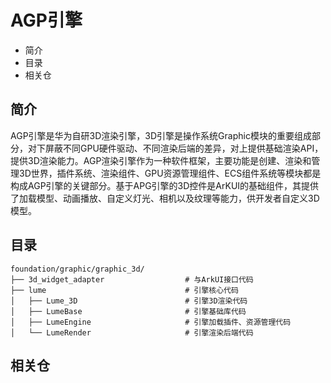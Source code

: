# AGP引擎

- 简介
- 目录
- 相关仓

## 简介
AGP引擎是华为自研3D渲染引擎，3D引擎是操作系统Graphic模块的重要组成部分，对下屏蔽不同GPU硬件驱动、不同渲染后端的差异，对上提供基础渲染API，提供3D渲染能力。AGP渲染引擎作为一种软件框架，主要功能是创建、渲染和管理3D世界，插件系统、渲染组件、GPU资源管理组件、ECS组件系统等模块都是构成AGP引擎的关键部分。基于APG引擎的3D控件是ArKUI的基础组件，其提供了加载模型、动画播放、自定义灯光、相机以及纹理等能力，供开发者自定义3D模型。
## 目录

```
foundation/graphic/graphic_3d/
├── 3d_widget_adapter                  # 与ArkUI接口代码
├── lume                               # 引擎核心代码
│   ├── Lume_3D                        # 引擎3D渲染代码
│   ├── LumeBase                       # 引擎基础库代码
│   ├── LumeEngine                     # 引擎加载插件、资源管理代码
│   └── LumeRender                     # 引擎渲染后端代码
```

## 相关仓
